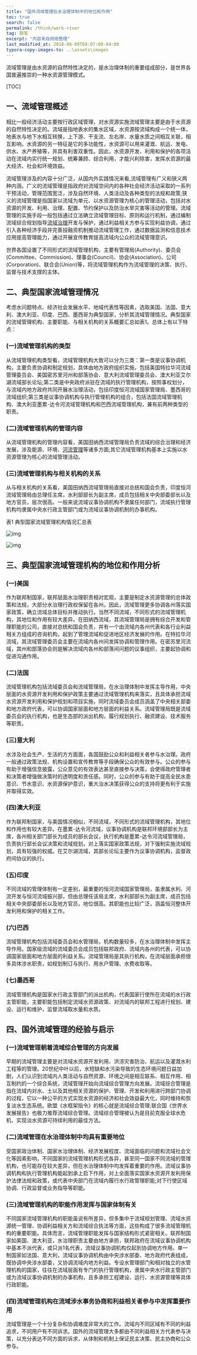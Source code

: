 ```yaml
---
title: "国外流域管理在水治理体制中的地位和作用"
toc: true
search: false
permalink: /think/work-river
tag: 随笔
excerpt: "内容来自网络整理"
last_modified_at: 2018-08-09T08:07:00-04:00
typora-copy-images-to: ..\assets\images
---
```


流域管理是由水资源的自然特性决定的，是水治理体制的重要组成部分，是世界各国普遍推崇的一种水资源管理模式。

[TOC]

## **一、流域管理概述**

相比一般经济活动主要按行政区域管理，对水资源实施流域管理主要是由于水资源的自然特性决定的。流域是指地表水的集水区域，水资源按流域构成一个统一体，地表水与地下水相互转换，上下游、干支流、左右岸、水量水质之间相互关联，相互影响。水资源的另一特征是它的多功能性，水资源可以用来灌溉、航运、发电、供水、水产养殖等，并具有利害双重性。因此，水资源开发、利用和保护的各项活动在流域内实行统一规划、统筹兼顾、综合利用，才能兴利除害，发挥水资源的最大经济、社会和环境效益。

流域管理涉及的内容十分广泛，从国内外实践情况来看,流域管理有广义和狭义两种内涵。广义的流域管理是指政府对流域空间内的各种社会经济活动采取的一系列干预活动，管理范围宽泛，涉及自然环境、人类活动及各种类型的法规和政策;狭义的流域管理是指国家以流域为单元、以水资源管理为核心的管理活动，包括对水资源的开发、利用、治理、配置、节约保护以及防治水旱灾害等活动的管理。流域管理的实施手段一般包括通过立法确立流域管理目标、原则和运行机制，通过编制流域综合规划指导[流域治理](http://huanbao.bjx.com.cn/zt.asp?topic=%c1%f7%d3%f2%d6%ce%c0%ed)开发与保护，通过利益相关方参与实现利益协调，通过引入各种经济手段并完善投融资机制推动流域管理工作，通过数据监测和信息技术应用提高管理能力，通过开展宣传教育提高流域内公众的流域管理意识。

世界各国设置了不同形式的流域管理机构，主要有管理局(Authority)、委员会(Committee、Commission)、理事会(Council)、协会(Association)、公司(Corporation)、联合会(Union)等，将流域管理机构作为流域管理的决策、执行、监督与技术支撑的主体。

## **二、典型国家流域管理情况**

考虑水问题特点、经济社会发展水平、地域代表性等因素，选取美国、法国、意大利、澳大利亚、印度、巴西、墨西哥为典型国家，分析其流域管理情况。典型国家的流域管理机构、主要职能、与相关机构的关系概要汇总如表1。总体上有以下特点：

### (一)流域管理机构的类型

从流域管理机构类型看，流域管理机构大致可以分为三类：第一类是议事协调机构，主要负责协调和制定规划，具体由地方政府组织实施，包括美国特拉华河流域管理委员会、美国密苏里河州和部落协会、意大利流域管理委员会、澳大利亚艾尔湖流域部长论坛;第二类是中央政府派驻在流域的执行管理机构，按照事权划分，与流域内地方政府共同开展水治理活动，包括印度恒河流域国家管理局、墨西哥的流域组织;第三类是议事协调机构与执行管理机构的组合，包括法国流域管理机构、澳大利亚墨累-达令河流域管理机构和巴西流域管理机构，兼有前两种类型的职责。

### (二)流域管理机构的管理内容

从流域管理机构的管理内容看，美国田纳西流域管理局负责流域的综合治理和经济发展，涉及能源、环境、[河流管理](http://huanbao.bjx.com.cn/zt.asp?topic=%ba%d3%c1%f7%b9%dc%c0%ed)等诸多方面;其它流域管理机构基本上实施以水资源管理为核心的流域管理活动。

### (三)流域管理机构与相关机构的关系

从与相关机构的关系看，美国田纳西流域管理局直接对总统和国会负责，印度恒河流域管理局由总理任主席，水利部部长为副主席，成员包括相关中央部委部长以及地方官员，层次很高。一般来说流域议事协调机构不隶属任何部门，流域执行管理机构均隶属中央水行政主管部门或为流域议事协调机制的办事机构。

表1 典型国家流域管理机构情况汇总表

![img](http://img01.bjx.com.cn/news/UploadFile/201603/2016031410075447.png)

![img](http://img01.bjx.com.cn/news/UploadFile/201603/2016031410080458.png)

## **三、典型国家流域管理机构的地位和作用分析**

### (一)美国

作为联邦制国家，联邦层面水治理职责相对宏观，主要是制定水资源管理的总体政策和法规，大部分水治理行政权保留在各州。因此，流域管理更多协调各州落实国家政策，确立流域总体目标并推动执行。当然不同流域，不同形式的流域管理机构，其地位和作用有较大差异。在田纳西流域，其流域管理局是拥有综合开发和管理职能的公司，直接对总统和国会负责，并有一个由流域内各州代表和各行业利益相关方组成的咨询机构，起到了管理流域和促进地区经济发展的作用。在特拉华河流域，其流域管理委员会主要在流域内各州间发挥协调和管理作用。在密苏里河流域，其州和部落协会则是解决流域内各州和部落间问题的议事组织，主要起协调和促进沟通作用。

### (二)法国

流域管理机构包括流域委员会和流域管理局，在水治理体制中发挥主导作用，中央层面的水资源开发利用和保护政策主要通过流域管理机构来落实，且具体承担流域水资源开发利用和保护规划和项目实施，同时流域委员会成员涵盖了中央相关部委和地方政府代表，可以协调国家层面和地方层面的利益关系。流域管理局既是流域委员会的执行机构，也是生态部的派出机构，履行规划执行、融资建设、技术服务等职责。

### (三)意大利

水涉及社会生产、生活的方方面面，各国鼓励公众和利益相关者参与水治理。政府一般通过政策法规、机构设置和宣传教育等手段确保公众的有效参与。公众的参与有助于增强信息披露，公众意见的有效表达甚至直接参与决策，会使得政府管理者和决策者增强做决策时的透明度和责任感。同时，公众的参与有助于提高全民水患意识、节水意识、水资源保护意识，重大治水决策获得公众的支持将更有利于实施并取得实效。

### (四)澳大利亚

作为联邦制国家，与美国情况相似，不同流域，不同形式的流域管理机构，其地位和作用也有较大差异。在墨累-达令河流域，议事协调机构是联邦环境部部长为主席，各州相关部门部长为成员的部长会议，执行机构是墨累-达令河流域管理局，负责执行部长会议决策和流域规划，对上落实国家政策法规，对下强制实施流域规划，具有较强的权威。在艾尔湖流域，其部长论坛主要作为议事协调机构，监督政府间协议的执行。

### (五)印度

不同流域的管理体制有一定差别，最重要的恒河流域国家管理局，虽隶属水利、河流开发与恒河流域振兴部，但由总理任该局主席，水利部部长为副主席，成员包括相关中央部委部长以及地方官员，地位很高。其职能也比较广泛，涵盖恒河整体开发利用和保护的相关工作。

### (六)巴西

流域管理机构包括流域委员会和水管理局，机构数量较多，在水治理体制中发挥主导作用。国家级流域的流域委员会成员包括联邦政府、流域内各州的代表，可以协调国家层面和地方层面的利益关系。流域管理局是其执行机构，在流域层面承担很多具体涉水职责，如规划制订与执行、用水户管理、水费收取等。

### (七)墨西哥

流域管理机构是国家水行政主管部门的派出机构，代表国家行使所在流域的水行政主管职能，主要职能包括制定流域水资源政策、对流域内的联邦工程进行规划、建设、运行和维护，监督流域取水量和水质。

## **四、国外流域管理的经验与启示**

### (一)流域管理朝着流域综合管理的方向发展

早期的流域管理主要是对流域水资源开发利用、洪涝灾害防治、航运以及灌溉水利工程等的管理。20世纪中叶以后，水短缺和水污染导致的生态环境问题日益加剧，人们认识到流域内人类活动与自然资源、环境之间是相互联系、相互作用、相互制约的一个综合系统，流域管理开始向流域综合管理方向发展。流域综合管理是指在流域内对水、土以及其他相关资源的保护、管理、开发和利用进行跨部门协调的过程，它以一种公平的方式实现水资源的经济和社会效益最大化，同时维持和恢复淡水生态系统。欧盟《水框架指令》的核心就是流域综合管理;联合国《世界水发展报告》也极力推荐流域综合管理。流域综合管理被认为是目前克服全球水危机、实现淡水资源可持续利用的最佳方法。

### (二)流域管理在水治理体制中均具有重要地位

受国家政治体制、国家水治理体制、经济发展程度、流域面临的问题和流域社会文化等因素影响，不同国家的流域管理机构形式各异，甚至同一国家不同流域的管理机构，也可能存在较大差异，但在水治理体制中均发挥着重要的作用。流域议事协调机构和执行管理机构能起到承上启下作用，对上全面落实国家水资源开发利用保护法律法规和政策，或代表中央部门在流域内履行水行政管理职能;对下行使区域协调、行政监督或业务指导等职能。

### (三)流域管理机构的职能作用发挥与国家体制有关

不同国家流域管理机构的职能虽说有所差异，但多集中于流域规划管理、流域水资源统一管理、协调利益相关方和流域综合执法等方面，这些构成了很多流域管理机构的重要职能。具体而言，流域管理职能发挥与国家结构形式紧密相关。联邦制国家如美国、澳大利亚，水治理职责主要由地方承担，联邦政府在流域议事协调机构中基本不派代表，或只派1名代表，流域议事协调机构仅起到协调地方作用。单一制国家如法国、意大利，流域议事协调机构由中央涉水部委、地方政府代表组成，既协调中央涉水部委，又协调流域内地方利益。专设水管理部门和相对独立的水管理机构的国家，往往在流域层面有专门的执行管理机构，隶属中央水行政主管部门或为流域议事协调机制的办事机构，且多承担工程建设、运行、水资源管理等具体行政职能。

### (四)流域管理机构在流域涉水事务协商和利益相关者参与中发挥重要作用

流域管理是一个十分复杂和协调难度非常大的工作。流域内不同区域有不同的利益追求，不同用户有不同诉求。国外的流域管理大多都由不同利益相关方代表参与决策，以充分表达不同方面的诉求，从体制和机制上保证民主决策、民主协商和公众参与。